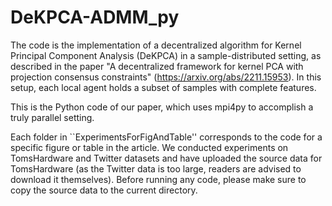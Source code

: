# DeKPCA-ADMM_py
The code is the implementation of a decentralized algorithm for Kernel Principal Component Analysis (DeKPCA) in a sample-distributed setting, as described in the paper 
"A decentralized framework for kernel PCA with projection consensus constraints" (https://arxiv.org/abs/2211.15953). In this setup, each local agent holds a subset of samples with complete features.

This is the Python code of our paper, which uses mpi4py to accomplish a truly parallel setting.

Each folder in ``ExperimentsForFigAndTable'' corresponds to the code for a specific figure or table in the article. We conducted experiments on TomsHardware and Twitter datasets and have uploaded the source data for TomsHardware (as the Twitter data is too large, readers are advised to download it themselves). Before running any code, please make sure to copy the source data to the current directory.
